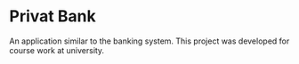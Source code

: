 # Privat Bank
An application similar to the banking system.
This project was developed for course work at university.

